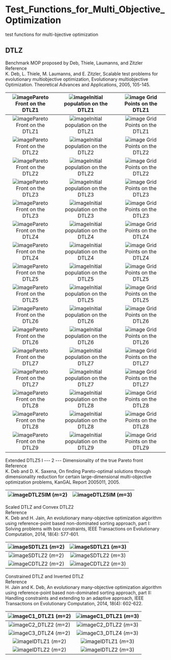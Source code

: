 # Test_Functions_for_Multi_Objective_Optimization
test functions for multi-bjective optimization
 
## DTLZ
Benchmark MOP proposed by Deb, Thiele, Laumanns, and Zitzler  
Reference  
K. Deb, L. Thiele, M. Laumanns, and E. Zitzler, Scalable test problems
for evolutionary multiobjective optimization, Evolutionary multiobjective
Optimization. Theoretical Advances and Applications, 2005, 105-145.
 
|![image](../image/PF2/DTLZ1_M2.svg)Pareto Front on the DTLZ1 |![image](../image/Init_pop2/DTLZ1_M2.svg)Initial population on the DTLZ1|![image](../image/Grid2/DTLZ1_M2.svg) Grid Points on the DTLZ1|
|:-:|:-:|:-:|
|![image](../image/PF2/DTLZ1_M3.svg)Pareto Front on the DTLZ1 |![image](../image/Init_pop2/DTLZ1_M3.svg)Initial population on the DTLZ1|![image](../image/Grid2/DTLZ1_M3.svg) Grid Points on the DTLZ1|
|![image](../image/PF2/DTLZ2_M2.svg)Pareto Front on the DTLZ2 |![image](../image/Init_pop2/DTLZ2_M2.svg)Initial population on the DTLZ2|![image](../image/Grid2/DTLZ2_M2.svg) Grid Points on the DTLZ2|
|![image](../image/PF2/DTLZ2_M3.svg)Pareto Front on the DTLZ2 |![image](../image/Init_pop2/DTLZ2_M3.svg)Initial population on the DTLZ2|![image](../image/Grid2/DTLZ2_M3.svg) Grid Points on the DTLZ2|
|![image](../image/PF2/DTLZ3_M2.svg)Pareto Front on the DTLZ3 |![image](../image/Init_pop2/DTLZ3_M2.svg)Initial population on the DTLZ3|![image](../image/Grid2/DTLZ3_M2.svg) Grid Points on the DTLZ3|
|![image](../image/PF2/DTLZ3_M3.svg)Pareto Front on the DTLZ3 |![image](../image/Init_pop2/DTLZ3_M3.svg)Initial population on the DTLZ3|![image](../image/Grid2/DTLZ3_M3.svg) Grid Points on the DTLZ3|
|![image](../image/PF2/DTLZ4_M2.svg)Pareto Front on the DTLZ4 |![image](../image/Init_pop2/DTLZ4_M2.svg)Initial population on the DTLZ4|![image](../image/Grid2/DTLZ4_M2.svg) Grid Points on the DTLZ4|
|![image](../image/PF2/DTLZ4_M3.svg)Pareto Front on the DTLZ4 |![image](../image/Init_pop2/DTLZ4_M3.svg)Initial population on the DTLZ4|![image](../image/Grid2/DTLZ4_M3.svg) Grid Points on the DTLZ4|
|![image](../image/PF2/DTLZ5_M2.svg)Pareto Front on the DTLZ5 |![image](../image/Init_pop2/DTLZ5_M2.svg)Initial population on the DTLZ5|![image](../image/Grid2/DTLZ5_M2.svg) Grid Points on the DTLZ5|
|![image](../image/PF2/DTLZ5_M3.svg)Pareto Front on the DTLZ5 |![image](../image/Init_pop2/DTLZ5_M3.svg)Initial population on the DTLZ5|![image](../image/Grid2/DTLZ5_M3.svg) Grid Points on the DTLZ5|
|![image](../image/PF2/DTLZ6_M2.svg)Pareto Front on the DTLZ6 |![image](../image/Init_pop2/DTLZ6_M2.svg)Initial population on the DTLZ6|![image](../image/Grid2/DTLZ6_M2.svg) Grid Points on the DTLZ6|
|![image](../image/PF2/DTLZ6_M3.svg)Pareto Front on the DTLZ6 |![image](../image/Init_pop2/DTLZ6_M3.svg)Initial population on the DTLZ6|![image](../image/Grid2/DTLZ6_M3.svg) Grid Points on the DTLZ6|
|![image](../image/PF2/DTLZ7_M2.svg)Pareto Front on the DTLZ7 |![image](../image/Init_pop2/DTLZ7_M2.svg)Initial population on the DTLZ7|![image](../image/Grid2/DTLZ7_M2.svg) Grid Points on the DTLZ7|
|![image](../image/PF2/DTLZ7_M3.svg)Pareto Front on the DTLZ7 |![image](../image/Init_pop2/DTLZ7_M3.svg)Initial population on the DTLZ7|![image](../image/Grid2/DTLZ7_M3.svg) Grid Points on the DTLZ7|
|![image](../image/PF2/DTLZ8_M2.svg)Pareto Front on the DTLZ8 |![image](../image/Init_pop2/DTLZ8_M2.svg)Initial population on the DTLZ8|![image](../image/Grid2/DTLZ8_M2.svg) Grid Points on the DTLZ8|
|![image](../image/PF2/DTLZ8_M3.svg)Pareto Front on the DTLZ8 |![image](../image/Init_pop2/DTLZ8_M3.svg)Initial population on the DTLZ8|![image](../image/Grid2/DTLZ8_M3.svg) Grid Points on the DTLZ8|
|![image](../image/PF2/DTLZ9_M3.svg)Pareto Front on the DTLZ9 |![image](../image/Init_pop2/DTLZ9_M3.svg)Initial population on the DTLZ9|![image](../image/Grid2/DTLZ9_M3.svg) Grid Points on the DTLZ9||![image](../image/PF2/DTLZ9_M3.svg)Pareto Front on the DTLZ9 |![image](../image/Init_pop2/DTLZ9_M3.svg)Initial population on the DTLZ9|![image](../image/Grid2/DTLZ9_M3.svg) Grid Points on the DTLZ9|

 
Extended DTLZ5    I --- 2 --- Dimensionality of the true Pareto front  
Reference  
K. Deb and D. K. Saxena, On finding Pareto-optimal solutions through
dimensionality reduction for certain large-dimensional multi-objective
optimization problems, KanGAL Report 2005011, 2005.
 
|![image](../image1/DTLZ5IM_M2.svg)DTLZ5IM (_m_=2)|![image](../image1/DTLZ5IM_M3.svg)DTLZ5IM (_m_=3)|
|:-:|:-:|
 
Scaled DTLZ and Convex DTLZ2  
Reference  
K. Deb and H. Jain, An evolutionary many-objective optimization algorithm
using reference-point based non-dominated sorting approach, part I:
Solving problems with box constraints, IEEE Transactions on Evolutionary
Computation, 2014, 18(4): 577-601.
  
|![image](../image1/SDTLZ1_M2.svg)SDTLZ1 (_m_=2)|![image](../image1/SDTLZ1_M3.svg)SDTLZ1 (_m_=3)|
|:-:|:-:|
|![image](../image1/SDTLZ2_M2.svg)SDTLZ2 (_m_=2)|![image](../image1/SDTLZ2_M3.svg)SDTLZ2 (_m_=3)|
|![image](../image1/CDTLZ2_M2.svg)CDTLZ2 (_m_=2)|![image](../image1/CDTLZ2_M3.svg)CDTLZ2 (_m_=3)|
 
Constrained DTLZ and Inverted DTLZ  
Reference  
H. Jain and K. Deb, An evolutionary many-objective optimization algorithm
using reference-point based non-dominated sorting approach, part II:
Handling constraints and extending to an adaptive approach, IEEE
Transactions on Evolutionary Computation, 2014, 18(4): 602-622.
 
|![image](../image1/C1_DTLZ1_M2.svg)C1_DTLZ1 (_m_=2)|![image](../image1/C1_DTLZ1_M3.svg)C1_DTLZ1 (_m_=3)|
|:-:|:-:|
|![image](../image1/C2_DTLZ2_M2.svg)C2_DTLZ2 (_m_=2)|![image](../image1/C2_DTLZ2_M3.svg)C2_DTLZ2 (_m_=3)|
|![image](../image1/C3_DTLZ4_M2.svg)C3_DTLZ4 (_m_=2)|![image](../image1/C3_DTLZ4_M3.svg)C3_DTLZ4 (_m_=3)|
|![image](../image1/IDTLZ1_M2.svg)IDTLZ1 (_m_=2)|![image](../image1/IDTLZ1_M3.svg)IDTLZ1 (_m_=3)|
|![image](../image1/IDTLZ2_M2.svg)IDTLZ2 (_m_=2)|![image](../image1/IDTLZ2_M3.svg)IDTLZ2 (_m_=3)|
 

